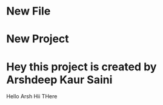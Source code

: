 # New File

# New Project

# Hey this project is created by Arshdeep Kaur Saini

Hello Arsh
Hii THere
